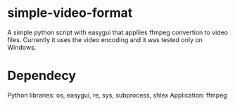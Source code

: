 # simple-video-format
A simple python script with easygui that appllies ffmpeg convertion to video files. Currently it uses the video encoding and it was tested only on Windows.

# Dependecy
Python libraries: os, easygui,  re, sys, subprocess, shlex
Application: ffmpeg

